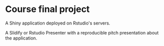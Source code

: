 # Course final project

A Shiny application deployed on Rstudio's servers. 

A Slidify or Rstudio Presenter with a reproducible pitch presentation about the application.


